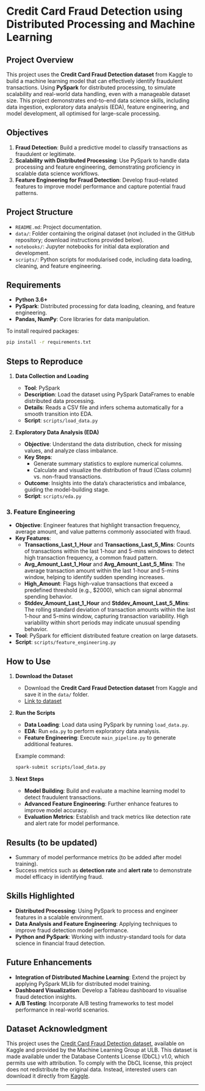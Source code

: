 
# Credit Card Fraud Detection using Distributed Processing and Machine Learning

## Project Overview
This project uses the **Credit Card Fraud Detection dataset** from Kaggle to build a machine learning model that can effectively identify fraudulent transactions. Using **PySpark** for distributed processing, to simulate scalability and real-world data handling, even with a manageable dataset size. This project demonstrates end-to-end data science skills, including data ingestion, exploratory data analysis (EDA), feature engineering, and model development, all optimised for large-scale processing.

## Objectives
1. **Fraud Detection**: Build a predictive model to classify transactions as fraudulent or legitimate.
2. **Scalability with Distributed Processing**: Use PySpark to handle data processing and feature engineering, demonstrating proficiency in scalable data science workflows.
3. **Feature Engineering for Fraud Detection**: Develop fraud-related features to improve model performance and capture potential fraud patterns.

## Project Structure

- `README.md`: Project documentation.
- `data/`: Folder containing the original dataset (not included in the GitHub repository; download instructions provided below).
- `notebooks/`: Jupyter notebooks for initial data exploration and development.
- `scripts/`: Python scripts for modularised code, including data loading, cleaning, and feature engineering.

## Requirements
- **Python 3.6+**
- **PySpark**: Distributed processing for data loading, cleaning, and feature engineering.
- **Pandas, NumPy**: Core libraries for data manipulation.

To install required packages:
```bash
pip install -r requirements.txt
```

## Steps to Reproduce

1. **Data Collection and Loading**
   - **Tool**: PySpark
   - **Description**: Load the dataset using PySpark DataFrames to enable distributed data processing.
   - **Details**: Reads a CSV file and infers schema automatically for a smooth transition into EDA.
   - **Script**: `scripts/load_data.py`

2. **Exploratory Data Analysis (EDA)**
   - **Objective**: Understand the data distribution, check for missing values, and analyze class imbalance.
   - **Key Steps**:
     - Generate summary statistics to explore numerical columns.
     - Calculate and visualize the distribution of fraud (Class column) vs. non-fraud transactions.
   - **Outcome**: Insights into the data’s characteristics and imbalance, guiding the model-building stage.
   - **Script**: `scripts/eda.py`

### 3. **Feature Engineering**
   - **Objective**: Engineer features that highlight transaction frequency, average amount, and value patterns commonly associated with fraud.
   - **Key Features**:
     - **Transactions_Last_1_Hour** and **Transactions_Last_5_Mins**: Counts of transactions within the last 1-hour and 5-mins windows to detect high transaction frequency, a common fraud pattern.
     - **Avg_Amount_Last_1_Hour** and **Avg_Amount_Last_5_Mins**: The average transaction amount within the last 1-hour and 5-mins window, helping to identify sudden spending increases.
     - **High_Amount**: Flags high-value transactions that exceed a predefined threshold (e.g., $2000), which can signal abnormal spending behavior.
     - **Stddev_Amount_Last_1_Hour** and **Stddev_Amount_Last_5_Mins**: The rolling standard deviation of transaction amounts within the last 1-hour and 5-mins window, capturing transaction variability. High variability within short periods may indicate unusual spending behavior.
   - **Tool**: PySpark for efficient distributed feature creation on large datasets.
   - **Script**: `scripts/feature_engineering.py`

## How to Use

1. **Download the Dataset**
   - Download the **Credit Card Fraud Detection dataset** from Kaggle and save it in the `data/` folder.
   - [Link to dataset](https://www.kaggle.com/mlg-ulb/creditcardfraud)

2. **Run the Scripts**
   - **Data Loading**: Load data using PySpark by running `load_data.py`.
   - **EDA**: Run `eda.py` to perform exploratory data analysis.
   - **Feature Engineering**: Execute `main_pipeline.py` to generate additional features.

   Example command:
   ```bash
   spark-submit scripts/load_data.py
   ```

3. **Next Steps**
   - **Model Building**: Build and evaluate a machine learning model to detect fraudulent transactions.
   - **Advanced Feature Engineering**: Further enhance features to improve model accuracy.
   - **Evaluation Metrics**: Establish and track metrics like detection rate and alert rate for model performance.

## Results (to be updated)
- Summary of model performance metrics (to be added after model training).
- Success metrics such as **detection rate** and **alert rate** to demonstrate model efficacy in identifying fraud.

## Skills Highlighted
- **Distributed Processing**: Using PySpark to process and engineer features in a scalable environment.
- **Data Analysis and Feature Engineering**: Applying techniques to improve fraud detection model performance.
- **Python and PySpark**: Working with industry-standard tools for data science in financial fraud detection.

## Future Enhancements
- **Integration of Distributed Machine Learning**: Extend the project by applying PySpark MLlib for distributed model training.
- **Dashboard Visualization**: Develop a Tableau dashboard to visualise fraud detection insights.
- **A/B Testing**: Incorporate A/B testing frameworks to test model performance in real-world scenarios.

## Dataset Acknowledgment
This project uses the [Credit Card Fraud Detection dataset](https://www.kaggle.com/datasets/mlg-ulb/creditcardfraud), available on Kaggle and provided by the Machine Learning Group at ULB. This dataset is made available under the Database Contents License (DbCL) v1.0, which permits use with attribution.
To comply with the DbCL license, this project does not redistribute the original data. Instead, interested users can download it directly from [Kaggle](https://www.kaggle.com/datasets/mlg-ulb/creditcardfraud).

---
